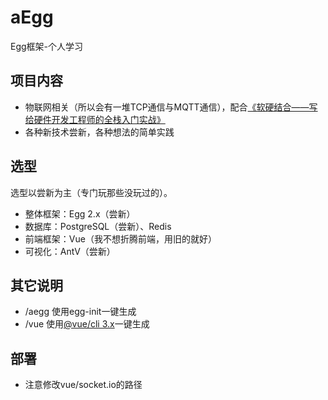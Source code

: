 # aEgg
Egg框架-个人学习

## 项目内容
- 物联网相关（所以会有一堆TCP通信与MQTT通信），配合[《软硬结合——写给硬件开发工程师的全栈入门实战》](https://github.com/alwxkxk/soft-and-hard)
- 各种新技术尝新，各种想法的简单实践


## 选型
选型以尝新为主（专门玩那些没玩过的）。
- 整体框架：Egg 2.x（尝新）
- 数据库：PostgreSQL（尝新）、Redis
- 前端框架：Vue（我不想折腾前端，用旧的就好）
- 可视化：AntV（尝新）

## 其它说明 
- /aegg 使用egg-init一键生成
- /vue 使用[@vue/cli 3.x](https://cli.vuejs.org/zh/guide/)一键生成

## 部署
- 注意修改vue/socket.io的路径

